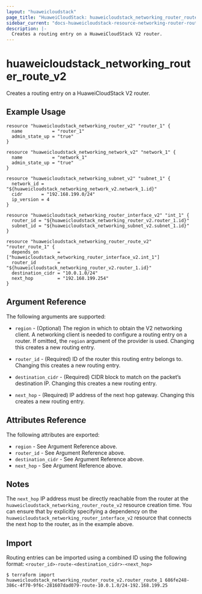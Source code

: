```yaml
---
layout: "huaweicloudstack"
page_title: "HuaweiCloudStack: huaweicloudstack_networking_router_route_v2"
sidebar_current: "docs-huaweicloudstack-resource-networking-router-route-v2"
description: |-
  Creates a routing entry on a HuaweiCloudStack V2 router.
---
```


# huaweicloudstack\_networking\_router_route_v2

Creates a routing entry on a HuaweiCloudStack V2 router.

## Example Usage

```hcl
resource "huaweicloudstack_networking_router_v2" "router_1" {
  name           = "router_1"
  admin_state_up = "true"
}

resource "huaweicloudstack_networking_network_v2" "network_1" {
  name           = "network_1"
  admin_state_up = "true"
}

resource "huaweicloudstack_networking_subnet_v2" "subnet_1" {
  network_id = "${huaweicloudstack_networking_network_v2.network_1.id}"
  cidr       = "192.168.199.0/24"
  ip_version = 4
}

resource "huaweicloudstack_networking_router_interface_v2" "int_1" {
  router_id = "${huaweicloudstack_networking_router_v2.router_1.id}"
  subnet_id = "${huaweicloudstack_networking_subnet_v2.subnet_1.id}"
}

resource "huaweicloudstack_networking_router_route_v2" "router_route_1" {
  depends_on       = ["huaweicloudstack_networking_router_interface_v2.int_1"]
  router_id        = "${huaweicloudstack_networking_router_v2.router_1.id}"
  destination_cidr = "10.0.1.0/24"
  next_hop         = "192.168.199.254"
}
```

## Argument Reference

The following arguments are supported:

* `region` - (Optional) The region in which to obtain the V2 networking client.
    A networking client is needed to configure a routing entry on a router. If omitted, the
    `region` argument of the provider is used. Changing this creates a new
    routing entry.

* `router_id` - (Required) ID of the router this routing entry belongs to. Changing
    this creates a new routing entry.

* `destination_cidr` - (Required) CIDR block to match on the packet’s destination IP. Changing
    this creates a new routing entry.

* `next_hop` - (Required) IP address of the next hop gateway.  Changing
    this creates a new routing entry.

## Attributes Reference

The following attributes are exported:

* `region` - See Argument Reference above.
* `router_id` - See Argument Reference above.
* `destination_cidr` - See Argument Reference above.
* `next_hop` - See Argument Reference above.

## Notes

The `next_hop` IP address must be directly reachable from the router at the ``huaweicloudstack_networking_router_route_v2``
resource creation time.  You can ensure that by explicitly specifying a dependency on the ``huaweicloudstack_networking_router_interface_v2``
resource that connects the next hop to the router, as in the example above.

## Import

Routing entries can be imported using a combined ID using the following format: ``<router_id>-route-<destination_cidr>-<next_hop>``

```
$ terraform import huaweicloudstack_networking_router_route_v2.router_route_1 686fe248-386c-4f70-9f6c-281607dad079-route-10.0.1.0/24-192.168.199.25
```
